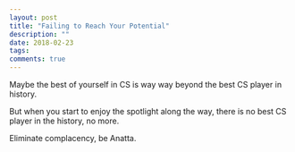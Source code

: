 ```yaml
---
layout: post
title: "Failing to Reach Your Potential"
description: ""
date: 2018-02-23
tags: 
comments: true
---
```


Maybe the best of yourself in CS is way way beyond the best CS player in history.

But when you start to enjoy the spotlight along the way, there is no best CS player in the history, no more.

Eliminate complacency, be Anatta.

